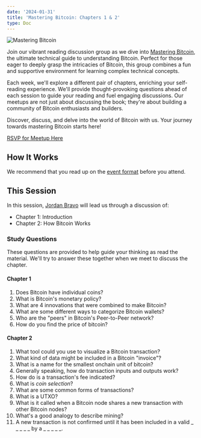 ```yaml
---
date: '2024-01-31'
title: 'Mastering Bitcoin: Chapters 1 & 2'
type: Doc
---
```


![Mastering Bitcoin](/mastering-bitcoin-1-2.jpg)

Join our vibrant reading discussion group as we dive into <a href="https://www.amazon.com/Mastering-Bitcoin-Programming-Open-Blockchain/dp/1098150090?crid=3FFD1FN2H7TZF&keywords=mastering+bitcoin+3rd+edition&qid=1703963363&sprefix=mastering+bitcoin,aps,153&sr=8-1&ufe=app_do:amzn1.fos.006c50ae-5d4c-4777-9bc0-4513d670b6bc" target="_blank">Mastering Bitcoin</a>, the ultimate technical guide to understanding Bitcoin. Perfect for those eager to deeply grasp the intricacies of Bitcoin, this group combines a fun and supportive environment for learning complex technical concepts.

Each week, we'll explore a different pair of chapters, enriching your self-reading experience. We'll provide thought-provoking questions ahead of each session to guide your reading and fuel engaging discussions. Our meetups are not just about discussing the book; they're about building a community of Bitcoin enthusiasts and builders.

Discover, discuss, and delve into the world of Bitcoin with us. Your journey towards mastering Bitcoin starts here!

<a href="https://www.meetup.com/atlantabitdevs/events/298230369/" target="_blank">RSVP for Meetup Here</a>

## How It Works

We recommend that you read up on the <a href="/page/mastering-bitcoin" target="_blank">event format</a> before you attend.

## This Session

In this session, <a href="https://twitter.com/thejordanbravo" target="_blank">Jordan Bravo</a> will lead us through a discussion of:

- Chapter 1: Introduction
- Chapter 2: How Bitcoin Works

### Study Questions

These questions are provided to help guide your thinking as read the material. We'll try to answer these together when we meet to discuss the chapter.

#### Chapter 1

1. Does Bitcoin have individual coins?
2. What is Bitcoin's monetary policy?
3. What are 4 innovations that were combined to make Bitcoin?
4. What are some different ways to categorize Bitcoin wallets?
5. Who are the "peers" in Bitcoin's Peer-to-Peer network?
6. How do you find the price of bitcoin?

#### Chapter 2

1. What tool could you use to visualize a Bitcoin transaction?
2. What kind of data might be included in a Bitcoin "invoice"?
3. What is a name for the smallest onchain unit of bitcoin?
4. Generally speaking, how do transaction inputs and outputs work?
5. How do is a transaction's fee indicated?
6. What is _coin selection_?
7. What are some common forms of transactions?
8. What is a UTXO?
9. What is it called when a Bitcoin node shares a new transaction with other Bitcoin nodes?
10. What's a good analogy to describe mining?
11. A new transaction is not confirmed until it has been included in a valid \_ \_ \_ \_ _ by a _ \_ \_ \_ \_.
